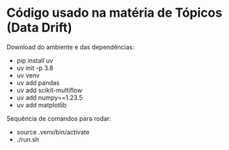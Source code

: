 # Código usado na matéria de Tópicos (Data Drift)
Download do ambiente e das dependências:
- pip install uv
- uv init -p 3.8
- uv venv
- uv add pandas
- uv add scikit-multiflow
- uv add numpy==1.23.5
- uv add matplotlib

Sequência de comandos para rodar:
- source .venv/bin/activate
- ./run.sh
